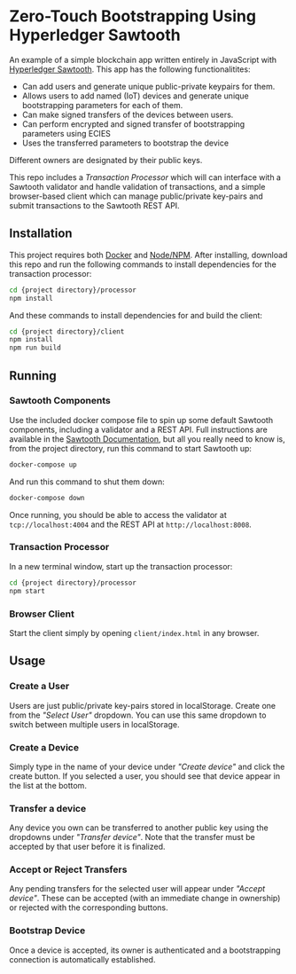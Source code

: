 # Zero-Touch Bootstrapping Using Hyperledger Sawtooth

An example of a simple blockchain app written entirely in JavaScript with
[Hyperledger Sawtooth](https://github.com/hyperledger/sawtooth-core). This app has the following functionalitites:
* Can add users and generate unique public-private keypairs for them.
* Allows users to add named (IoT) devices and generate unique bootstrapping parameters for each of them.
* Can make signed transfers of the devices between users.
* Can perform encrypted and signed transfer of bootstrapping parameters using ECIES
* Uses the transferred parameters to bootstrap the device

Different owners are designated by their public keys. 

This repo includes a _Transaction Processor_ which will can interface with a
Sawtooth validator and handle validation of transactions, and a simple
browser-based client which can manage public/private key-pairs and submit
transactions to the Sawtooth REST API.

## Installation

This project requires both [Docker](https://www.docker.com/) and
[Node/NPM](https://nodejs.org/). After installing, download this repo and run
the following commands to install dependencies for the transaction processor:

```bash
cd {project directory}/processor
npm install
```

And these commands to install dependencies for and build the client:

```bash
cd {project directory}/client
npm install
npm run build
```

## Running

### Sawtooth Components

Use the included docker compose file to spin up some default Sawtooth
components, including a validator and a REST API. Full instructions are
available in the
[Sawtooth Documentation](https://sawtooth.hyperledger.org/docs/core/releases/0.8/app_developers_guide/docker.html),
but all you really need to know is, from the project directory, run this
command to start Sawtooth up:

```bash
docker-compose up
```

And run this command to shut them down:

```bash
docker-compose down
```

Once running, you should be able to access the validator at
`tcp://localhost:4004` and the REST API at `http://localhost:8008`.

### Transaction Processor

In a new terminal window, start up the transaction processor:

```bash
cd {project directory}/processor
npm start
```

### Browser Client

Start the client simply by opening `client/index.html` in any browser.

## Usage

### Create a User

Users are just public/private key-pairs stored in localStorage. Create one from
the _"Select User"_ dropdown. You can use this same dropdown to switch between
multiple users in localStorage.

### Create a Device

Simply type in the name of your device under _"Create device"_ and click the
create button. If you selected a user, you should see that device appear in the
list at the bottom.

### Transfer a device

Any device you own can be transferred to another public key using the dropdowns
under _"Transfer device"_. Note that the transfer must be accepted by that user
before it is finalized.

### Accept or Reject Transfers

Any pending transfers for the selected user will appear under _"Accept device"_.
These can be accepted (with an immediate change in ownership) or rejected with
the corresponding buttons.

### Bootstrap Device

Once a device is accepted,  its owner is authenticated and a bootstrapping connection is automatically established.

